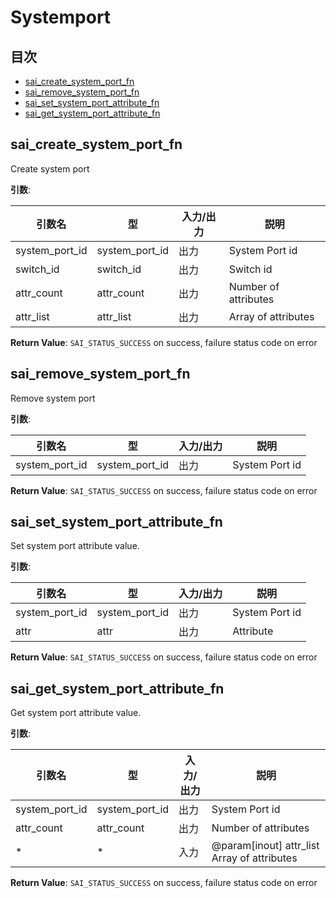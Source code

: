 # Systemport
## 目次

- [sai_create_system_port_fn](#sai_create_system_port_fn)
- [sai_remove_system_port_fn](#sai_remove_system_port_fn)
- [sai_set_system_port_attribute_fn](#sai_set_system_port_attribute_fn)
- [sai_get_system_port_attribute_fn](#sai_get_system_port_attribute_fn)



## sai_create_system_port_fn
Create system port

**引数**:

| 引数名 | 型 | 入力/出力 | 説明 |
|--------|----------|-----------|------|
| system_port_id | system_port_id | 出力 | System Port id |
| switch_id | switch_id | 出力 | Switch id |
| attr_count | attr_count | 出力 | Number of attributes |
| attr_list | attr_list | 出力 | Array of attributes |

**Return Value**: `SAI_STATUS_SUCCESS` on success, failure status code on error


## sai_remove_system_port_fn
Remove system port

**引数**:

| 引数名 | 型 | 入力/出力 | 説明 |
|--------|----------|-----------|------|
| system_port_id | system_port_id | 出力 | System Port id |

**Return Value**: `SAI_STATUS_SUCCESS` on success, failure status code on error


## sai_set_system_port_attribute_fn
Set system port attribute value.

**引数**:

| 引数名 | 型 | 入力/出力 | 説明 |
|--------|----------|-----------|------|
| system_port_id | system_port_id | 出力 | System Port id |
| attr | attr | 出力 | Attribute |

**Return Value**: `SAI_STATUS_SUCCESS` on success, failure status code on error


## sai_get_system_port_attribute_fn
Get system port attribute value.

**引数**:

| 引数名 | 型 | 入力/出力 | 説明 |
|--------|----------|-----------|------|
| system_port_id | system_port_id | 出力 | System Port id |
| attr_count | attr_count | 出力 | Number of attributes |
| * | * | 入力 | @param[inout] attr_list Array of attributes |

**Return Value**: `SAI_STATUS_SUCCESS` on success, failure status code on error


